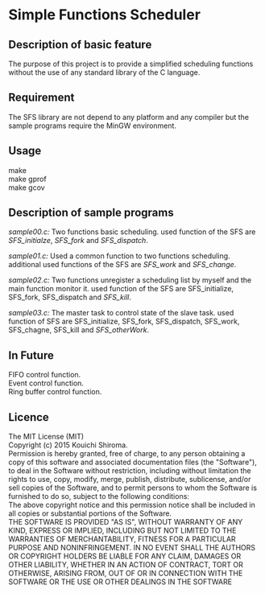 # Simple Functions Scheduler

## Description of basic feature
The purpose of this project is to provide a simplified scheduling functions without the use of any standard library of the C language.

## Requirement
The SFS library are not depend to any platform and any compiler but the sample programs require the MinGW environment.  

## Usage
 make  
 make gprof  
 make gcov  

## Description of sample programs
*sample00.c:* Two functions basic scheduling. used function of the SFS are *SFS_initialze*, *SFS_fork* and *SFS_dispatch*.  

*sample01.c:* Used a common function to two functions scheduling. additional used functions of the SFS are *SFS_work* and *SFS_change*.  

*sample02.c:* Two functions unregister a scheduling list by myself and the main function monitor it. used function of the SFS are SFS_initialize, SFS_fork, SFS_dispatch and *SFS_kill*.  

*sample03.c:* The master task to control state of the slave task. used function of SFS are SFS_initialize, SFS_fork, SFS_dispatch, SFS_work, SFS_chagne, SFS_kill and *SFS_otherWork*.  

## In Future
FIFO control function.  
Event control function.  
Ring buffer control function.  

## Licence

The MIT License (MIT)  
Copyright (c) 2015 Kouichi Shiroma.  
Permission is hereby granted, free of charge, to any person obtaining a copy of
this software and associated documentation files (the "Software"), to deal in
the Software without restriction, including without limitation the rights to
use, copy, modify, merge, publish, distribute, sublicense, and/or sell copies of
the Software, and to permit persons to whom the Software is furnished to do so,
subject to the following conditions:  
The above copyright notice and this permission notice shall be included in all
copies or substantial portions of the Software.  
THE SOFTWARE IS PROVIDED "AS IS", WITHOUT WARRANTY OF ANY KIND, EXPRESS OR
IMPLIED, INCLUDING BUT NOT LIMITED TO THE WARRANTIES OF MERCHANTABILITY, FITNESS
FOR A PARTICULAR PURPOSE AND NONINFRINGEMENT. IN NO EVENT SHALL THE AUTHORS OR
COPYRIGHT HOLDERS BE LIABLE FOR ANY CLAIM, DAMAGES OR OTHER LIABILITY, WHETHER
IN AN ACTION OF CONTRACT, TORT OR OTHERWISE, ARISING FROM, OUT OF OR IN
CONNECTION WITH THE SOFTWARE OR THE USE OR OTHER DEALINGS IN THE SOFTWARE

